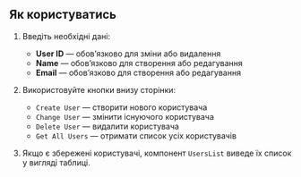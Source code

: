 ##  Як користуватись

1. Введіть необхідні дані:
    - **User ID** — обов’язково для зміни або видалення
    - **Name** — обов’язково для створення або редагування
    - **Email** — обов’язково для створення або редагування

2. Використовуйте кнопки внизу сторінки:
    - `Create User` — створити нового користувача
    - `Change User` — змінити існуючого користувача
    - `Delete User` — видалити користувача
    - `Get All Users` — отримати список усіх користувачів

3. Якщо є збережені користувачі, компонент `UsersList` виведе їх список у вигляді таблиці.